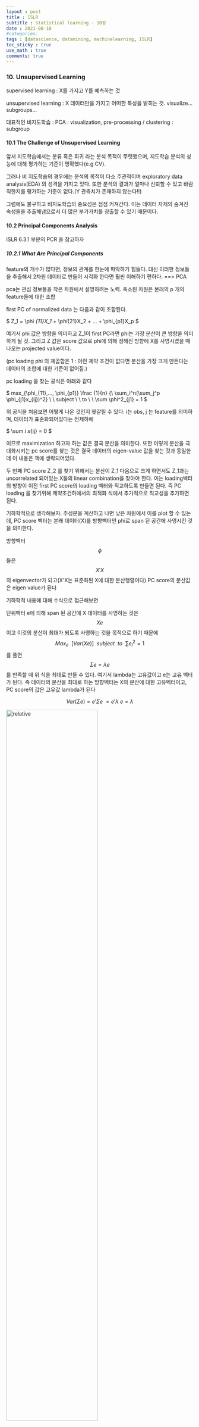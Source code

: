 ```yaml
---
layout : post
title : ISLR
subtitle : statistical learning - 10장
date : 2021-08-10
#categories:
tags : [datascience, datamining, machinelearning, ISLR]
toc_sticky : true
use_math : true
comments: true
---
```


### 10. Unsupervised Learning

supervised learning : X를 가지고 Y를 예측하는 것

unsupervised learning : X 데이터만을 가지고 어떠한 특성을 밝히는 것. visualize... subgroups...

대표적인 비지도학습 : PCA : visualization, pre-processing / clustering : subgroup

 

#### 10.1 The Challenge of Unsupervised Learning

앞서 지도학습에서는 분류 혹은 회귀 라는 분석 목적이 뚜렷했으며, 지도학습 분석의 성능에 대해 평가하는 기준이 명확했다(e.g CV).

그러나 비 지도학습의 경우에는 분석의 목적이 다소 주관적이며 exploratory data analysis(EDA) 의 성격을 가지고 있다. 또한 분석의 결과가 얼마나 신뢰할 수 있고 바람직한지를 평가하는 기준이 없다.(Y 관측치가 존재하지 않는다!!)

그럼에도 불구하고 비지도학습의 중요성은 점점 커져간다. 이는 데이터 자제의 숨겨진 속성들을 추출해냄으로서 더 많은 부가가치를 창출할 수 있기 때문이다.

 

#### 10.2 Principal Components Analysis

ISLR 6.3.1 부분의 PCR 을 참고하자

##### 10.2.1 What Are Principal Components

feature의 개수가 많다면, 정보의 관계를 한눈에 파악하기 힘들다. 대신 이러한 정보들을 추출해서 2차원 데이터로 만들어 시각화 한다면 훨씬 이해하기 편하다. ==> PCA

pca는 관심 정보들을 작은 차원에서 설명하려는 노력. 축소된 차원은 본래의 p 개의 feature들에 대한 조합

first PC of normalized data 는 다음과 같이 조합된다.

$
Z_1 = \phi _{11}X_1 + \phi_{21}X_2 + ... + \phi_{p1}X_p
$

여기서 phi 값은 방향을 의미하고 Z_1이 first PC라면 phi는 가장 분산이 큰 방향을 의미하게 될 것. 그리고 Z 값은 score 값으로 phi에 의해 정해진 방향에 X를 사영시켰을 때 나오는 projected value이다.

(pc loading phi 의 제곱합은 1 : 이런 제약 조건이 없다면 분산을 가장 크게 만든다는 데이터의 조합에 대한 기준이 없어짐.)



pc loading 을  찾는 공식은 아래와 같다

$
max_{\phi_{11},..., \phi_{p1}} \frac {1}{n} \{\ \sum_i^n(\sum_j^p \phi_{j1}x_{ij})^2\} \ \ subject \ \ to \ \ \sum \phi^2_{j1} = 1
$

위 공식을 처음보면 어떻게 나온 것인지 헷갈릴 수 있다. i는 obs, j 는 feature를 의미하며, 데이터가 표준화되어있다는 전제하에 

$
\sum _i x_{ij} = 0
$

이므로 maximization 하고자 하는 값은 결국 분산을 의미한다. 또한 이렇게 분산을 극대화시키는  pc score를 찾는 것은 결국 데이터의 eigen-value 값을 찾는 것과 동일한데 이 내용은 책에 생략되어있다.

두 번째 PC score Z_2 를 찾기 위해서는 분산이 Z_1 다음으로 크게 하면서도 Z_1과는 uncorrelated 되어있는 X들의 linear combination을 찾아야 한다. 이는 loading벡터의 방향이 이전 first PC score의 loading 벡터와 직교하도록 만들면 된다.  즉 PC loading 을 찾기위해 제약조건하에서의 최적화 식에서 추가적으로 직교성을 추가하면 된다.



기하학적으로 생각해보자. 주성분을 계산하고 나면 낮은 차원에서 이를 plot 할 수 있는데, PC score 벡터는 본래 데이터(X)를 방향벡터인 phi로 span 된 공간에 사영시킨 것을 의미한다. 

방향벡터 
$$
\phi 
$$
들은 
$$
X'X
$$
의 eigenvector가 되고(X'X는 표준화된 X에 대한 분산행렬이다) PC score의 분산값은 eigen value가 된다

기하학적 내용에 대해 수식으로 접근해보면

단위벡터 e에 의해 span 된 공간에 X 데이터를 사영하는 것은
$$
Xe
$$
이고 이것의 분산이 최대가 되도록 사영하는 것을 목적으로 하기 때문에
$$
Max_e \ \ [Var(Xe)] \ \ subject \ \ to \ \ \sum e_i^2 = 1
$$
를 풀면
$$
\Sigma e = \lambda e
$$
를 만족할 때 위 식을 최대로 만들 수 있다. 여기서 lambda는 고유값이고 e는 고유 벡터가 된다. 즉 데이터의 분산을 최대로 하는 방향벡터는 X의 분산에 대한 고유벡터이고, PC score의 값은 고유값 lambda가 된다



$$
Var(\Sigma e) = e'\Sigma e \ = e' \lambda\ e = \lambda
$$


<img src='{{"/assets/img/islr10-1.png"| relative_url}}'  width="70%" height="70%" title="1" alt='relative'>

PCA는 요인분석과도 연관이 깊은데 이에 대한 내용이 살짝 언급되어 있다.

아래 표를 보자

<img src='{{"/assets/img/islr10-2.png"| relative_url}}'  width="70%" height="70%" title="1" alt='relative'>

pc1의 loading vector를 보면 Murder, Assault, Rape 의 비율이 높다. 즉 pc1은 중범죄율이라는 새로운 변수로 해석할 수 있다. 반대로 pc2를 보면 UrbanPop의 비율이 높다. 즉 pc2는 도시화율이라는 변수로 해석될 수 있다. 즉 pc1의 score 값이 높은 obs의 경우 높은 범죄율을 가지는 데이터라 말할 수 있다. 만약 어떤 obs가 각 score의 값이 0 인 경우는 범죄율이나 도시화에 대해서 그냥 평균정도의 상황임을 드러내는 것이라 할 수 있다. 



##### 10.2.2 Another Interpretation of Principal Components

Principal component의 또 다른 해석은 바로 관측치와 가장 가까운 low dimensional linear surface를 제공한다는 것이다. first pc loading vector는 p 차원의 데이터에서 이들과 가장 가까운 line을 의미한다. 여기서 더 나아가 first two pc loading vector는 데이터와 가장 거리가 가까운 평면을 만들어 낸다. 

즉 차원이 매우 클 때, M개의 pc score 값 혹은 pc loading vector 들이 원 데이터를 잘 설명하는 근사치가 될 수 있다.

$
x_{ij} \approx \sum ^M z_{im}\phi_{jm}
$

또한, 

$
M = min(n-1,p)
$

이면 정확히

$
x_{ij} = \sum ^M z_{im}\phi_{jm}
$

가 성립한다.


##### 10.2.3 More on PCA

(1) 분산을 기준으로 데이터를 축소하기 때문에 측정 단위가 동일해야 한다. => 표준화가 꼭 필요하다. 

(2) prinicpal component loading vector는 유일하다. 즉 단위가 바뀌거나 flip되어도 벡터는 동일하다. 또한 score vector 또한 유일하다. 이는 z에 대한 분산이나, -z 에 대한 분산이 동일한 것과 같은 이치이다.

(3) Principal component 중 몇개를 뽑는 것으로 전체 데이터를 축약한다면 데이터의 소실량은 얼마인가? 분산의 비로 나타내보자.

==> proportion of variance explained(PVE) of the m-th principal component

$
\frac {\sum^n(\sum^p \phi_{jm} x_{ij})^2}{\sum^p(\sum^n x_{ij^2})}
$

<img src='{{"/assets/img/islr10-3.png"| relative_url}}'  width="70%" height="70%" title="1" alt='relative'>



(4) 그럼 principal component를 몇개 골라야 할까?

전체데이터를 잘 설명하는 축소된 변수가 작으면 작을수록 좋을 것이다. 

scree plot을 가지고 볼 때 분산 비율이 크게 감소하지 않는 지점 직전까지로 principal component의 개수를 정하면 좋을 것이다. 그러나 이는 각 데이터마다 어떻게 할지 모두 다르므로, 각 principal components 마다 어떠 패턴이 존재하는지 확인해보면 좋을 것이다. 만약 PC regression(지도학습) 을 하는 경우라면 CV 값이 제일 작은 principal component개수를 설정하면 될 것이다. 

##### 10.2.4 Other Uses for Principal Components

차원 축소를 통해서 regression, classification, clustering에 모두 사용될 수 있다. 차원 축소가 잘 된다면 데이터의 nosie를 줄여 보다 올바른 결과가 나올 수도 있다.

#### 10.3 Clustering Methods

군집화를 할 때는 무엇이 같고 무엇이 다른 것인지에 대한 기준이 필요하다. 이는 domain 지식을 요구할 수도 있다. pca와 clustering은 데이터를 단순화 시킨다는 데서 공통점이 있지만, pca는 feature의 dimension을 줄이려는 시도이고, clustering은 obs안에서 subgroup을 찾으려는 시도라는 데서 차이점이 존재한다.

그런데 clustering 과정에서 X matrix를 transpose한다고 하면 obs를 기반으로 해서 feature를 나누는 시도 또한 가능하다. 이는 새롭게 배우는 idea인데 충분히 생각해볼 필요가 있다.



##### 10.3.1 K-Means Clustering

바람직한 K를 clustering 이전에 미리 정해야한다.  또한 각 clusteing은 서로 겹치지 않아야 하며 그 합이 전체 데이터 set을 만들어야 한다

K-Means의 아이디어는 무엇인가? 우선 각 cluster 내부의 데이터들은 작은 분산을 가질 것이라는 것이다. 각 cluster의 within-variance를 W라고 하면 clustering의 문제는 아래의 식을 푸는 것과 동일하게 된다.

$
minimize _{ C_1, C_2,...,C_k} \{\ \sum^K W(C_k)\}
$

W를 정의하는 방법은 여러가지가 있지만 책에서는 pairwise squared Euclidean distance의 총합을 cluster의 원소 개수로 나누는 것을 제시한다

$
W(C_k) = \frac { 1} {|W_k|}\sum_{i,i' \in C_k} \sum _j ^ K (x_{ij} - x_{i'j})^2
$

그런데 이런 방식은 계산량이 매우 많다. K^n 만큼의 경우가 존재.

따라서 local optimum을 찾는 방식의 알고리즘이 존재한다.

<img src='{{"/assets/img/islr10-4.png"| relative_url}}'  width="70%" height="70%" title="1" alt='relative'>

알고리즘에서는 K-Means 라는 명칭에 걸맞게 평균을 사용해서 clustering을 하는데 이것이 가능한 이유는 아래와 같다. 앞서 말했던 within-variance를 최소화 하는 식은 다음 식과 동일하다

$
\frac { 1} {|W_k|}\sum_{i,i' \in C_k} \sum _j ^ K (x_{ij} - x_{i'j})^2 = 2\sum_{i\in C_k}\sum_{j=1}^K(x_{ij} - \bar x_{kj})^2
$

즉 분산을 최소화하는 값이 바로 clustering 내부의 평균값과의 차이 합인 것이다.

그러나 여전히 이러한 방법은 global opitmum이 아닌 local optimum이므로 초기값을 다양하게 설정함으로써 clustering이 보다 잘 되게 할 수 있다. 알고리즘의 결과치를 비교할 때에는 within-variance의 총합을 최소로 하는 clustering을 찾는다.

아래는 알고리즘을 그림으로 표현한 것이다

<img src='{{"/assets/img/islr10-5.png"| relative_url}}'  width="70%" height="70%" title="1" alt='relative'>

<img src='{{"/assets/img/islr10-6.png"| relative_url}}'  width="70%" height="70%" title="1" alt='relative'>


##### 10.3.2 Hierarchical Clustering

K-Means와는 달리 K 값을 미리 정하지 않아도 된다. 결과값으로 tree-based representation을 준다. 이를 dendrogram이라고 한다.

핵심용어는 bottom - up, agglomerative  clustering, upside-down tree



##### Interpreting a Dendrogram

dendrogram에서 관측지들이 유사할수록 더 빨리(dengrogram의 아랫부분) 결합될 것이다. 

또한 dendrogram은 vertical axis를 기준으로 유사성을 판단하게 되는데, 서로 다른 brach이면 그 값들이 horizontal 하게 떨어져있을 때는 유사성이 차이가 없다. 아래 그림을 참조

<img src='{{"/assets/img/islr10-7.png"| relative_url}}'  width="70%" height="70%" title="1" alt='relative'>

그럼 clustering을 어떻게 할 것인가? horizontal cut을 사용. horizontal cut을 어떻게 하는가에 따라 cluster K 값이 달라진다. 아래 그림의 점선이 horizontal cut을 나타내고, 그에 따른 clustering을 보여준다.

<img src='{{"/assets/img/islr10-8.png"| relative_url}}'  width="70%" height="70%" title="1" alt='relative'>

heirarchical의 의미는 cutting에 의한 cluster들이 다른 cluster 에 nested 되어 있다는 것이다. 그러나 모든 데이터에서 이런 계층적 구조가 발생하는 것은 아니다. 예를들어 남 / 녀, 한/ 중/ 일 데이터를 성별, 그리고 국적으로 clustering 할 수 있겠지만 어떤 cluster가 다른 cluster 안에 계층적으로 포함되지는 않는다.



##### The Hierarchical Clustering Algorithm

알고리즘은 다소 단순하다. 관측치가 n개 있을 때, 유클리디안 거리를 기준으로 dendrogram의 제일 하단 부분에서 가장 유사한 두 관측치를 결합해서 n-1개의 cluster를 만든다. 마찬가지 방식으로 n-2, n-3, ... 으로 cluster의 개수를 줄여나가고 dendrogram의 제일 윗 부분에서는 하나의 cluster만이 남는다.

이제 또 다른 문제를 살펴보자. 관측치들의 여러개 들어있는 그룹들의 거리는 어떻게 측정할 수 있을까? 이를 위해 linkage 라는 개념이 등장한다. 그 종류로는 Complete, Single, Average, Centroid가 있고 각 likage 마다 dissimilarity를 측정하는 다른 기준이 있다. 일반적으로 complete이나 average linkage는 single linkage 에 비해 훨씬 균형적이다. 또한 Centroid linkage는 inversion의 위험이 있다. 

hierarchical 알고리즘과 linkage에 대한 내용이 책에 나온다.

<img src='{{"/assets/img/islr10-9.png"| relative_url}}'  width="70%" height="70%" title="1" alt='relative'>



##### Choice of Dissimilarity Measure

지금까지는 유클리디안 거리를 기준으로 dissimilarity를 체크했는데 다른 방식의 측도에 대해서 알아보자.

correlation-based distance는 두 obs 간의 상관성을 비교하는 것으로 유클리디안 거리가 크기를 가지고 비교했다면, correlation-based distance는 관측치 profile의 모양을 가지고 dissimilarity를 판단하는 것이다. 어떠한 기준을 선택하는지는 데이터의 형태 혹은 분석의 목적에 따라 달라진다. 예를들어 마케팅 팀에서 소비자들을 대상으로 군집분석을 하는데, 구매 패턴이 비슷한 소비자를 같은 그룹으로 할지, 아니면 소비액이 유사한 소비자를 같은 그룹으로 할지 차이가 있는 것이다. 

또한 변수를 표준화하는 것에 따라 dissimilarity가 달라질 수 있으므로 이데 대해서도 고려해야한다(K-means 도 마찬가지)



##### 10.3.3 Practical Issues in Clustering

clustering 과정에서 고려해야할 부분이 몇가지 있다.

(1) Small Decisions with Big Consequences

1. obs 혹은 feature가 standardize 되어야 한다. 왜? 분산으로 clustering을 하기 때문에 
2. hierarchical clustering 의 경우 - dissimilarity measure / linkage / where to cut the dendrogram
3. K-Means cluster에서 K의 값은?



(2) Validating the Cluster Obtained

clustering이 제대로 된 것일까? 아님 noise 때문에 우연히 cluster 된 것일까? 이를 평가하는 기준은?

p - vlaue로 cluster가 우연에 의한 것인지 아닌지를 평가하는 방법이 있긴한데 이 또한 학자들이 모두 인정한 그런 방식은 아니다.



(3) Other Considerations in Clustering

clustering 은 데이터의 작은 변동에도 크게 바뀐다( robust X)

대다수의 obs가 몇개의 소그룹에 속해있는 경우, 그리고 그 소그룹들이 서로 매우 다른 경우 ==> clustering에 왜곡이 일어날 수 있다. clustering 은 특정 그룹에 데이터를 강제로 분류하기 때문에. 이를 막기위해 mixture model을 사용한 soft K-means 가 등장



(4) 

clustering을 하는 여러가지 방법을 배웠는데(standardize, linkage,...) 이들을 모두 사용해서 반복적으로 나타나는 패턴이 있는지 파악하는 것이 중요. non - robust한 성질을 가지고 있기 때문에, clustering을 절대적인 분류로 생각하지 말고, 연구를 하는데 어느정도의 도움을 얻고 또 출발점이 되는 그런 정도의 용도로 사용하는게 좋다.
